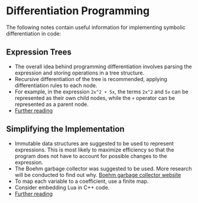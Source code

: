 # Differentiation Programming

The following notes contain useful information for implementing symbolic differentiation in code:

## Expression Trees
* The overall idea behind programming differentiation involves parsing the expression and storing operations in a tree structure.
* Recursive differentiation of the tree is recommended, applying differentiation rules to each node.
* For example, in the expression ```2x^2 + 5x```, the terms ```2x^2``` and ```5x``` can be represented as their own child nodes, while the ```+``` operator can be represented as a parent node.
* [Further reading](https://stackoverflow.com/questions/2905518/derivative-calculator)

## Simplifying the Implementation

* Immutable data structures are suggested to be used to represent expressions. This is most likely to maximize efficiency so that the program does not have to account for possible changes to the expression.
* The Boehm garbage collector was suggested to be used. More research will be conducted to find out why. [Boehm garbage collector website](https://hboehm.info/gc/)
* To map each variable to a coefficient, use a finite map.
* Consider embedding Lua in C++ code.
* [Further reading](https://stackoverflow.com/questions/422594/derivatives-in-c-c)